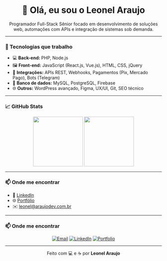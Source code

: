 <h1 align="center">👋 Olá, eu sou o Leonel Araujo</h1>

<p align="center">
  Programador Full-Stack Sênior focado em desenvolvimento de soluções web, automações com APIs e integração de sistemas sob demanda.
</p>

---

### 🚀 Tecnologias que trabalho

- 💻 **Back-end:** PHP, Node.js  
- 🖼️ **Front-end:** JavaScript (React.js, Vue.js), HTML, CSS, jQuery  
- 🔗 **Integrações:** APIs REST, Webhooks, Pagamentos (Pix, Mercado Pago), Bots (Telegram)  
- 🧠 **Banco de dados:** MySQL, PostgreSQL, Firebase  
- 🌐 **Outros:** WordPress avançado, Figma, UX/UI, Git, SEO técnico  

---

### 📈 GitHub Stats

<p align="center">
  <img height="160em" src="https://github-readme-stats.vercel.app/api?username=wellarj&show_icons=true&theme=radical&count_private=true" />
  <img height="160em" src="https://github-readme-stats.vercel.app/api/top-langs/?username=wellarj&layout=compact&theme=radical" />
</p>

---

### 📫 Onde me encontrar

- 💼 [LinkedIn](https://www.linkedin.com/in/leonelaraujo/)
- 🌐 [Portfólio](https://araujodev.com.br/)
- ✉️ leonel@araujodev.com.br

---

### 📫 Onde me encontrar

<p align="center">
  <a href="mailto:leonel@araujodev.com.br"><img src="https://img.shields.io/badge/Email-leonel%40araujodev.com.br-D14836?style=flat&logo=gmail&logoColor=white" alt="Email"></a>
  <a href="https://www.linkedin.com/in/leonelaraujo/"><img src="https://img.shields.io/badge/LinkedIn-Leonel-blue?style=flat&logo=linkedin&logoColor=white" alt="LinkedIn"></a>
  <a href="https://araujodev.com.br/"><img src="https://img.shields.io/badge/Portfolio-%23ff5722?style=flat&logo=firefox&logoColor=white" alt="Portfolio"></a>
</p>

---

<p align="center">
  Feito com 💻 e ☕ por <strong>Leonel Araujo</strong>
</p>
